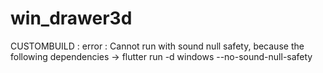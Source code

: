 # win_drawer3d


CUSTOMBUILD : error : Cannot run with sound null safety, because the following dependencies 
-> flutter run -d windows --no-sound-null-safety
